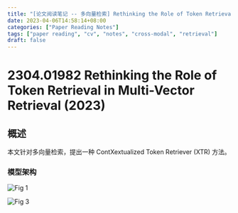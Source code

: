 ```yaml
---
title: "[论文阅读笔记 -- 多向量检索] Rethinking the Role of Token Retrieval in Multi-Vector Retrieval (2023)"
date: 2023-04-06T14:58:14+08:00
categories: ["Paper Reading Notes"]
tags: ["paper reading", "cv", "notes", "cross-modal", "retrieval"]
draft: false
---
```


# 2304.01982 Rethinking the Role of Token Retrieval in Multi-Vector Retrieval (2023)

## 概述

本文针对多向量检索，提出一种 ContXextualized Token Retriever (XTR) 方法。  

### 模型架构

![Fig 1](/images/2023/PRN398/1.png)

![Fig 3](/images/2023/PRN398/3.png)
